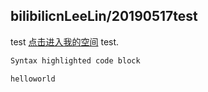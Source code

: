 ## bilibilicnLeeLin/20190517test

test [点击进入我的空间](space.bilibili.com/420322) test.


```markdown
Syntax highlighted code block

helloworld
```


